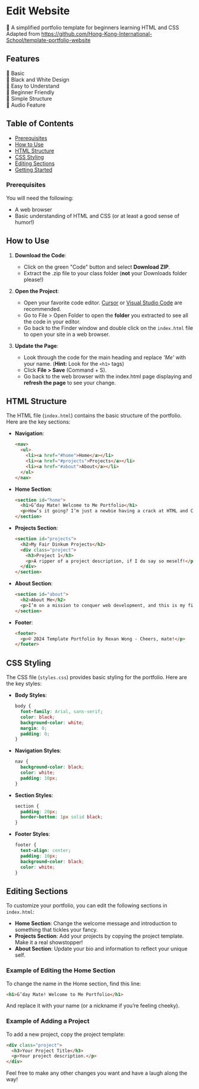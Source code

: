 # Edit Website

:flags: A simplified portfolio template for beginners learning HTML and CSS
Adapted from https://github.com/Hong-Kong-International-School/template-portfolio-website

## Features

:pushpin: Basic  
:pushpin: Black and White Design  
:pushpin: Easy to Understand  
:pushpin: Beginner Friendly  
:pushpin: Simple Structure  
:pushpin: Audio Feature  

## Table of Contents

- [Prerequisites](#prerequisites)
- [How to Use](#how-to-use)
- [HTML Structure](#html-structure)
- [CSS Styling](#css-styling)
- [Editing Sections](#editing-sections)
- [Getting Started](#getting-started)

### Prerequisites

You will need the following:

- A web browser
- Basic understanding of HTML and CSS (or at least a good sense of humor!)

## How to Use

1. **Download the Code**: 
   - Click on the green "Code" button and select **Download ZIP**.
   - Extract the .zip file to your class folder (**not** your Downloads folder please!)

2. **Open the Project**:
   - Open your favorite code editor. [Cursor](https://www.cursor.com/) or [Visual Studio Code](https://code.visualstudio.com/) are recommended.
   - Go to File > Open Folder to open the **folder** you extracted to see all the code in your editor.
   - Go back to the Finder window and double click on the `index.html` file to open your site in a web browser.
  
3. **Update the Page**:
   - Look through the code for the main heading and replace *'Me'* with your name. (**Hint:** Look for the `<h1>` tags)
   - Click **File > Save** (Command + S).
   - Go back to the web browser with the index.html page displaying and **refresh the page** to see your change.

## HTML Structure

The HTML file (`index.html`) contains the basic structure of the portfolio. Here are the key sections:

- **Navigation**: 
  ```html
  <nav>
    <ul>
      <li><a href="#home">Home</a></li>
      <li><a href="#projects">Projects</a></li>
      <li><a href="#about">About</a></li>
    </ul>
  </nav>
  ```

- **Home Section**: 
  ```html
  <section id="home">
    <h1>G’day Mate! Welcome to Me Portfolio</h1>
    <p>How’s it going? I’m just a newbie having a crack at HTML and CSS, so don’t judge too harshly!</p>
  </section>
  ```

- **Projects Section**: 
  ```html
  <section id="projects">
    <h2>My Fair Dinkum Projects</h2>
    <div class="project">
      <h3>Project 1</h3>
      <p>A ripper of a project description, if I do say so meself!</p>
    </div>
  </section>
  ```

- **About Section**: 
  ```html
  <section id="about">
    <h2>About Me</h2>
    <p>I’m on a mission to conquer web development, and this is my first crack at a portfolio. Not too shabby, eh?</p>
  </section>
  ```

- **Footer**: 
  ```html
  <footer>
    <p>© 2024 Template Portfolio by Rexan Wong - Cheers, mate!</p>
  </footer>
  ```

## CSS Styling

The CSS file (`styles.css`) provides basic styling for the portfolio. Here are the key styles:

- **Body Styles**: 
  ```css
  body {
    font-family: Arial, sans-serif;
    color: black;
    background-color: white;
    margin: 0;
    padding: 0;
  }
  ```

- **Navigation Styles**: 
  ```css
  nav {
    background-color: black;
    color: white;
    padding: 10px;
  }
  ```

- **Section Styles**: 
  ```css
  section {
    padding: 20px;
    border-bottom: 1px solid black;
  }
  ```

- **Footer Styles**: 
  ```css
  footer {
    text-align: center;
    padding: 10px;
    background-color: black;
    color: white;
  }
  ```

## Editing Sections

To customize your portfolio, you can edit the following sections in `index.html`:

- **Home Section**: Change the welcome message and introduction to something that tickles your fancy.
- **Projects Section**: Add your projects by copying the project template. Make it a real showstopper!
- **About Section**: Update your bio and information to reflect your unique self.

### Example of Editing the Home Section

To change the name in the Home section, find this line:

```html
<h1>G’day Mate! Welcome to Me Portfolio</h1>
```
And replace it with your name (or a nickname if you’re feeling cheeky).

### Example of Adding a Project

To add a new project, copy the project template:

```html
<div class="project">
  <h3>Your Project Title</h3>
  <p>Your project description.</p>
</div>
```
Feel free to make any other changes you want and have a laugh along the way!
